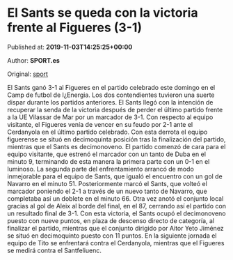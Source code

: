 
# El Sants se queda con la victoria frente al Figueres (3-1)

Published at: **2019-11-03T14:25:25+00:00**

Author: **SPORT.es**

Original: [sport](https://www.sport.es/es/noticias/tercera-division/el-sants-se-queda-con-la-victoria-frente-al-figueres-3-1-7712714)

El Sants ganó 3-1 al Figueres en el partido celebrado este domingo en el Camp de futbol de l¿Energia. Los dos contendientes tuvieron una suerte dispar durante los partidos anteriores. El Sants llegó con la intención de recuperar la senda de la victoria después de perder el último partido frente a la UE Vilassar de Mar por un marcador de 3-1. Con respecto al equipo visitante, el Figueres venía de vencer en su feudo por 2-1 ante el Cerdanyola en el último partido celebrado. Con esta derrota el equipo figuerense se situó en decimoquinta posición tras la finalización del partido, mientras que el Sants es decimonoveno.
El partido comenzó de cara para el equipo visitante, que estrenó el marcador con un tanto de Duba en el minuto 9, terminando de esta manera la primera parte con un 0-1 en el luminoso.
La segunda parte del enfrentamiento arrancó de modo inmejorable para el equipo de Sants, que igualó el encuentro con un gol de Navarro en el minuto 51. Posteriormente marcó el Sants, que volteó el marcador poniendo el 2-1 a través de un nuevo tanto de Navarro, que completaba así un doblete en el minuto 66. Otra vez anotó el conjunto local gracias al gol de Aleix al borde del final, en el 87, cerrando así el partido con un resultado final de 3-1.
Con esta victoria, el Sants ocupó el decimonoveno puesto con nueve puntos, en plaza de descenso directo de categoría, al finalizar el partido, mientras que el conjunto dirigido por Aitor Yeto Jiménez se situó en decimoquinto puesto con 11 puntos.
En la siguiente jornada el equipo de Tito se enfrentará contra el Cerdanyola, mientras que el Figueres se medirá contra el Santfeliuenc.
